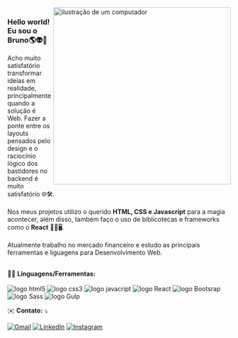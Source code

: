 <!--<h1 align='center'> Hello World! 🗺️</h1>
<p align='center'>
<h3  align='center'>Eu sou o Bruno Corso 👽</h3>
</p>
<h4 align='center'>Estudando para me tornar um Desenvolvedor Front-end...</h4>
<div align='center' >
  <img src='https://media1.tenor.com/m/Lj5SFh_tVzkAAAAC/books-read.gif' width='150px' />
</div>
<br>
<p align='center'>
Skills:
</p>
<p align="center">
  <a href="https://skillicons.dev">
    <img width='100px' src="https://skillicons.dev/icons?i=html,css,js,react,bootstrap,sass&perline=3" />
  </a>
</p>

Confira meus projetos e entre em contato<br>
  [Linkedin](https://www.linkedin.com/in/brunocorso/) -->




  
<img src="https://raw.githubusercontent.com/MicaelliMedeiros/micaellimedeiros/master/image/computer-illustration.png" alt="ilustração de um computador" min-width="400px" max-width="400px" width="400px" align="right">

<p align="left"> 
  <h3>Hello world! Eu sou o Bruno🌎👽🤖</h3> Acho muito satisfatório transformar ideias em realidade, principalmente quando a solução é Web. Fazer a ponte entre os layouts pensados pelo design e o raciocínio lógico dos bastidores no backend é muito satisfatório 🌐🛠️.<br><br> Nos meus projetos utilizo o querido <strong>HTML, CSS e Javascript</strong> para a magia acontecer, além disso, também faço o uso de biblicotecas e frameworks como o <strong>React</strong> 👋🏼🖥️.<br><br>
  Atualmente trabalho no mercado financeiro e estudo as principais ferramentas e liguagens para Desenvolvimento Web.
</p>

<p align="left">
  <br>🦄💼 <strong>Linguagens/Ferramentas:</strong> <br><br>
<img src="https://img.shields.io/badge/HTML%205-ebebeb?logo=HTML5" alt="logo html5"/>
<img src="https://img.shields.io/badge/CSS%203-2965f1?logo=CSS3" alt="logo css3"/>
<img src="https://img.shields.io/badge/Javascript-grey?logo=javascript" alt="logo javacript"/>
<img src="https://img.shields.io/badge/React-1c2c4c?logo=React" alt="logo React"/>
<img src="https://img.shields.io/badge/Bootstrap-fff?logo=bootstrap" alt="logo Bootsrap"/>
<img src="https://img.shields.io/badge/Sass-ebc2dc?logo=Sass" alt="logo Sass"/>
<img src="https://img.shields.io/badge/Gulp-cccccc?logo=gulp" alt="logo Gulp"/>
</p>

<p align="left">
  ✉️ <strong>Contato:</strong> ⤵️
</p>

<p align="left">
  <a href="mailto:bruno@gmail.com?subject=Prazer%20Bruno&body=Ola,%20Bruno..." title="Gmail">
  <img src="https://img.shields.io/badge/-brunotcorso%40gmail.com-black?style=social&logo=Gmail" alt="Gmail"/></a>
  <a href="https://www.linkedin.com/brunocorso" title="LinkedIn">
  <img src="https://img.shields.io/badge/-Linkedin-0e76a8?style=flat-square&logo=Linkedin&logoColor=white&link=https://www.linkedin.com/brunocorso" alt="LinkedIn"/></a>
  <a href="#" title="Instagram">
  <img src="https://img.shields.io/badge/-@btcorso-DFcccc?style=flat-square&labelColor=DF0174&logo=instagram&logoColor=white&link=LINK-DO-SEU-INSTAGRAM" alt="Instagram"/></a>
</p>






